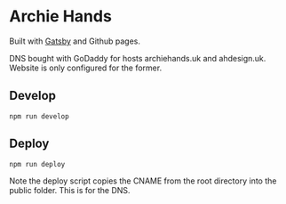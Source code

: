 # Archie Hands
Built with [Gatsby](https://www.gatsbyjs.org) and Github pages.

DNS bought with GoDaddy for hosts archiehands.uk and ahdesign.uk. Website is only configured for the former.

## Develop

```npm run develop```

## Deploy

```npm run deploy```

Note the deploy script copies the CNAME from the root directory into the public folder. This is for the DNS.
